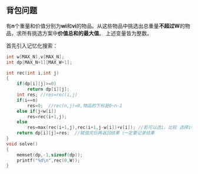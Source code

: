 ## 背包问题

有**n**个重量和价值分别为**wi**和**vi**的物品。从这些物品中挑选出总重量**不超过W**的物品，求所有挑选方案中**价值总和的最大值**。     上述变量皆为整数。

首先引入记忆化搜索：

```c++
int w[MAX_N],v[MAX_N];
int dp[MAX_N+1][MAX_W+1];

int rec(int i,int j)
{
    if(dp[i][j]>=0)
        return dp[i][j];
  	int res; //res=rec(i,j)
    if(i==n)
        res=0;  //rec(n,j)=0,物品的下标是0~n-1
    else if(j<w[i])
        res=rec(i+1,j);
    else
        res=max(rec(i+1,j),rec(i+1,j-w[i])+v[i]); //若可以选i，比较 选择i物品和不选的 最大值
    return dp[i][j]=res;  //赋值完后再返回结果（一定要记录结果
}
void solve()
{
    memset(dp,-1,sizeof(dp));
    printf("%d\n",rec(0,W));
}
```